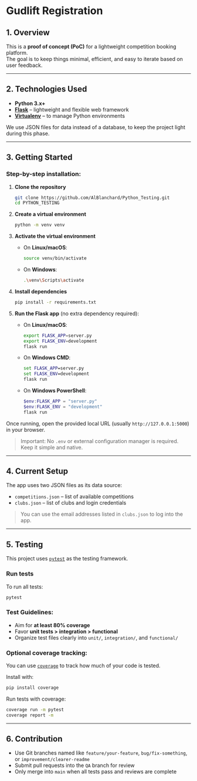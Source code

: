 # Gudlift Registration

## 1. Overview

This is a **proof of concept (PoC)** for a lightweight competition booking platform.  
The goal is to keep things minimal, efficient, and easy to iterate based on user feedback.

---

## 2. Technologies Used

- **Python 3.x+**
- **[Flask](https://flask.palletsprojects.com/)** – lightweight and flexible web framework
- **[Virtualenv](https://virtualenv.pypa.io/)** – to manage Python environments

We use JSON files for data instead of a database, to keep the project light during this phase.

---

## 3. Getting Started

### Step-by-step installation:

1. **Clone the repository**  
   ```bash
   git clone https://github.com/AlBlanchard/Python_Testing.git
   cd PYTHON_TESTING
   ```

2. **Create a virtual environment**  
   ```bash
   python -m venv venv
   ```

3. **Activate the virtual environment**

   - On **Linux/macOS**:
     ```bash
     source venv/bin/activate
     ```

   - On **Windows**:
     ```bash
     .\venv\Scripts\activate
     ```

4. **Install dependencies**  
   ```bash
   pip install -r requirements.txt
   ```

5. **Run the Flask app** (no extra dependency required):

   - On **Linux/macOS**:
     ```bash
     export FLASK_APP=server.py
     export FLASK_ENV=development
     flask run
     ```

   - On **Windows CMD**:
     ```cmd
     set FLASK_APP=server.py
     set FLASK_ENV=development
     flask run
     ```

   - On **Windows PowerShell**:
     ```powershell
     $env:FLASK_APP = "server.py"
     $env:FLASK_ENV = "development"
     flask run
     ```

Once running, open the provided local URL (usually `http://127.0.0.1:5000`) in your browser.

> Important: No `.env` or external configuration manager is required. Keep it simple and native.

---

## 4. Current Setup

The app uses two JSON files as its data source:

- `competitions.json` – list of available competitions
- `clubs.json` – list of clubs and login credentials

> You can use the email addresses listed in `clubs.json` to log into the app.

---

## 5. Testing

This project uses [`pytest`](https://docs.pytest.org/) as the testing framework.

### Run tests

To run all tests:

```bash
pytest
```

### Test Guidelines:

- Aim for **at least 80% coverage**
- Favor **unit tests > integration > functional**
- Organize test files clearly into `unit/`, `integration/`, and `functional/`

### Optional coverage tracking:

You can use [`coverage`](https://coverage.readthedocs.io/) to track how much of your code is tested.

Install with:
```bash
pip install coverage
```

Run tests with coverage:
```bash
coverage run -m pytest
coverage report -m
```

---

## 6. Contribution

- Use Git branches named like `feature/your-feature`, `bug/fix-something`, or `improvement/clearer-readme`
- Submit pull requests into the `QA` branch for review
- Only merge into `main` when all tests pass and reviews are complete
